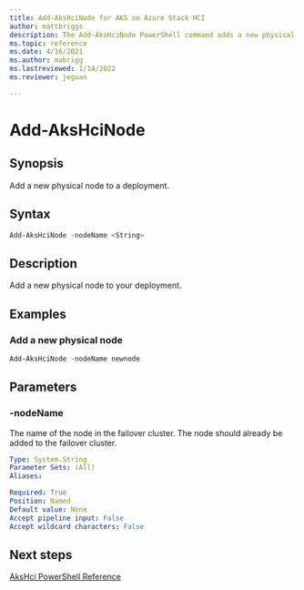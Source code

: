 ```yaml
---
title: Add-AksHciNode for AKS on Azure Stack HCI
author: mattbriggs
description: The Add-AksHciNode PowerShell command adds a new physical node to a deployment.
ms.topic: reference
ms.date: 4/16/2021
ms.author: mabrigg 
ms.lastreviewed: 1/14/2022
ms.reviewer: jeguan

---
```


# Add-AksHciNode

## Synopsis
Add a new physical node to a deployment.

## Syntax

```powershell
Add-AksHciNode -nodeName <String>
```

## Description
Add a new physical node to your deployment.

## Examples

### Add a new physical node
```powershell
Add-AksHciNode -nodeName newnode
```

## Parameters

### -nodeName
The name of the node in the failover cluster. The node should already be added to the failover cluster.

```yaml
Type: System.String
Parameter Sets: (All)
Aliases:

Required: True
Position: Named
Default value: None
Accept pipeline input: False
Accept wildcard characters: False
```

## Next steps

[AksHci PowerShell Reference](index.md)